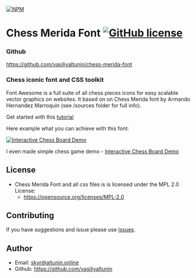 
[![NPM](https://nodei.co/npm/chess-merida-font.png?downloads=true&downloadRank=true&stars=true)](https://nodei.co/npm/chess-merida-font/)
# Chess Merida Font [![GitHub license](https://img.shields.io/badge/license-MPL2-green.svg)](https://raw.githubusercontent.com/vasiliyaltunin/date-names-ex/master/LICENSE)

### Github

https://github.com/vasiliyaltunin/chess-merida-font

### Chess iconic font and CSS toolkit

Font Awesome is a full suite of all chess pieces icons for easy scalable vector graphics on websites. It based on on Chess Merida font by Armando Hernandez Marroquin (see /sources folder for full info).

Get started with this [tutorial](https://vasiliyaltunin.github.io/chess-merida-font/tutorial)

Here example what you can achieve with this font:

[![Interactive Chess Board Demo](https://vasiliyaltunin.github.io/chess-merida-font/images/shot_small.png)](https://vasiliyaltunin.github.io/chess-merida-font/images/shot1.png)

I even made simple chess game demo - [Interactive Chess Board Demo](https://vasiliyaltunin.github.io/chess-merida-font/examples/chessboard-interactive)

## License

- Chess Merida Font and all css files is is licensed under the MPL 2.0 License:
  - https://opensource.org/licenses/MPL-2.0

## Contributing

If you have suggestions and issue please use [Issues](https://github.com/vasiliyaltunin/chess-merida-font/issues).

## Author
- Email: skyr@altunin.online
- Github: https://github.com/vasiliyaltunin




